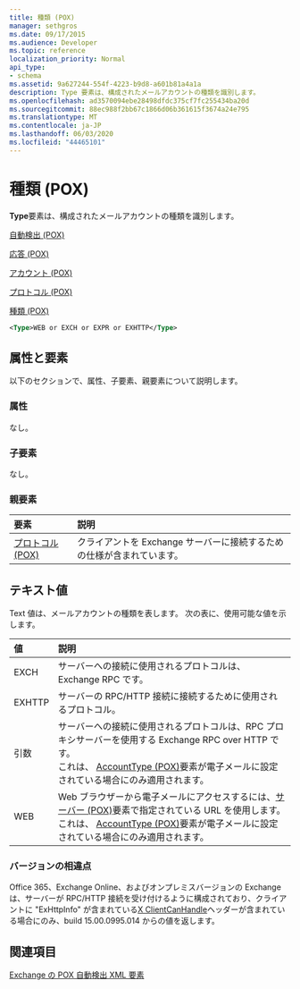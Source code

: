 ```yaml
---
title: 種類 (POX)
manager: sethgros
ms.date: 09/17/2015
ms.audience: Developer
ms.topic: reference
localization_priority: Normal
api_type:
- schema
ms.assetid: 9a627244-554f-4223-b9d8-a601b81a4a1a
description: Type 要素は、構成されたメールアカウントの種類を識別します。
ms.openlocfilehash: ad3570094ebe28498dfdc375cf7fc255434ba20d
ms.sourcegitcommit: 88ec988f2bb67c1866d06b361615f3674a24e795
ms.translationtype: MT
ms.contentlocale: ja-JP
ms.lasthandoff: 06/03/2020
ms.locfileid: "44465101"
---
```

# <a name="type-pox"></a>種類 (POX)

**Type**要素は、構成されたメールアカウントの種類を識別します。 
  
[自動検出 (POX)](autodiscover-pox.md)
  
[応答 (POX)](response-pox.md)
  
[アカウント (POX)](account-pox.md)
  
[プロトコル (POX)](protocol-pox.md)
  
[種類 (POX)](type-pox.md)
  
```XML
<Type>WEB or EXCH or EXPR or EXHTTP</Type>
```

## <a name="attributes-and-elements"></a>属性と要素

以下のセクションで、属性、子要素、親要素について説明します。
  
### <a name="attributes"></a>属性

なし。
  
### <a name="child-elements"></a>子要素

なし。
  
### <a name="parent-elements"></a>親要素

|**要素**|**説明**|
|:-----|:-----|
|[プロトコル (POX)](protocol-pox.md) <br/> |クライアントを Exchange サーバーに接続するための仕様が含まれています。  <br/> |
   
## <a name="text-value"></a>テキスト値

Text 値は、メールアカウントの種類を表します。 次の表に、使用可能な値を示します。
  
|**値**|**説明**|
|:-----|:-----|
|EXCH  <br/> |サーバーへの接続に使用されるプロトコルは、Exchange RPC です。  <br/> |
|EXHTTP  <br/> |サーバーの RPC/HTTP 接続に接続するために使用されるプロトコル。  <br/> |
|引数  <br/> |サーバーへの接続に使用されるプロトコルは、RPC プロキシサーバーを使用する Exchange RPC over HTTP です。  <br/> これは、 [AccountType (POX)](accounttype-pox.md)要素が電子メールに設定されている場合にのみ適用されます。  <br/> |
|WEB  <br/> |Web ブラウザーから電子メールにアクセスするには、[サーバー (POX)](server-pox.md)要素で指定されている URL を使用します。  <br/> これは、 [AccountType (POX)](accounttype-pox.md)要素が電子メールに設定されている場合にのみ適用されます。  <br/> |
   
### <a name="version-differences"></a>バージョンの相違点

Office 365、Exchange Online、およびオンプレミスバージョンの Exchange は、サーバーが RPC/HTTP 接続を受け付けるように構成されており、クライアントに "ExHttpInfo" が含まれている[X ClientCanHandle](pox-autodiscover-request-for-exchange.md)ヘッダーが含まれている場合にのみ、build 15.00.0995.014 からの値を返します。 
  
## <a name="see-also"></a>関連項目



[Exchange の POX 自動検出 XML 要素](pox-autodiscover-xml-elements-for-exchange.md)

